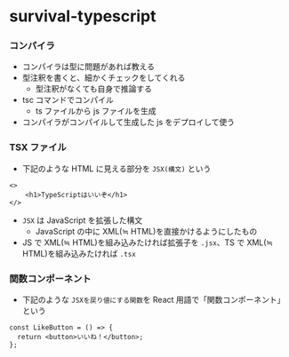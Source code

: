 # survival-typescript

### コンパイラ

- コンパイラは型に問題があれば教える
- 型注釈を書くと、細かくチェックをしてくれる
  - 型注釈がなくても自身で推論する
- tsc コマンドでコンパイル
  - ts ファイルから js ファイルを生成
- コンパイラがコンパイルして生成した js をデプロイして使う

### TSX ファイル

- 下記のような HTML に見える部分を `JSX(構文)` という

```
<>
    <h1>TypeScriptはいいぞ</h1>
</>
```

- `JSX` は JavaScript を拡張した構文
  - JavaScript の中に XML(≒ HTML)を直接かけるようにしたもの
- JS で XML(≒ HTML)を組み込みたければ拡張子を `.jsx`、TS で XML(≒ HTML)を組み込みたければ `.tsx`

### 関数コンポーネント

- 下記のような `JSXを戻り値にする関数`を React 用語で「関数コンポーネント」という

```
const LikeButton = () => {
  return <button>いいね！</button>;
};
```
